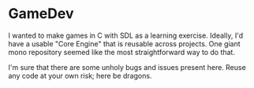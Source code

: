 # GameDev

I wanted to make games in C with SDL as a learning exercise. Ideally, I'd have a usable "Core Engine" that is reusable across projects. One giant mono repository seemed like the most straightforward way to do that.

I'm sure that there are some unholy bugs and issues present here. Reuse any code at your own risk; here be dragons.